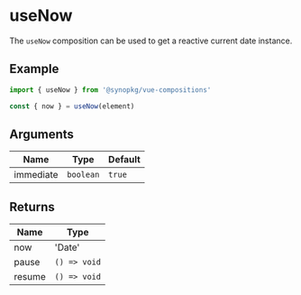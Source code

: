 # useNow
The `useNow` composition can be used to get a reactive current date instance.

## Example
```typescript
import { useNow } from '@synopkg/vue-compositions'

const { now } = useNow(element)
```

## Arguments
| Name      | Type         | Default            |
|-----------|--------------|--------------------|
| immediate | `boolean`    | `true`             |

## Returns
| Name   | Type         |
|--------|--------------|
| now    | 'Date'       |
| pause  | `() => void` |
| resume | `() => void` |